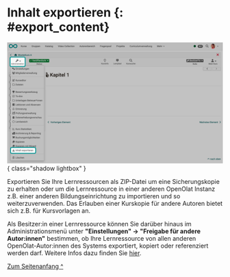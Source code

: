 # Inhalt exportieren {: #export_content}


![course_coach_files_v1_de.png](assets/course_export_content_v1_de.png){ class="shadow lightbox" }

Exportieren Sie Ihre Lernressourcen als ZIP-Datei um eine Sicherungskopie zu erhalten oder um die Lernressource in einer anderen OpenOlat Instanz z.B. einer anderen Bildungseinrichtung zu importieren und so weiterzuverwenden. Das Erlauben einer Kurskopie für andere Autoren bietet sich z.B. für Kursvorlagen an.

Als Besitzer:in einer Lernressource können Sie darüber hinaus im Administrationsmenü unter **"Einstellungen" → "Freigabe für andere Autor:innen"** bestimmen, ob Ihre Lernressource von allen anderen OpenOlat-Autor:innen des Systems exportiert, kopiert oder referenziert werden darf.  Weitere Infos dazu finden Sie [hier](../learningresources/Access_configuration.de.md).


[Zum Seitenanfang ^](#export_content)

